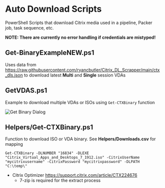 # Auto Download Scripts

PowerShell Scripts that download Citrix media used in a pipeline, Packer job, task sequence, etc.

**NOTE: There are currently no error handling if credentials are mistyped!**

## Get-BinaryExampleNEW.ps1

Uses data from <https://raw.githubusercontent.com/ryancbutler/Citrix_DL_Scrapper/main/ctx_dls.json> to download latest **Multi** and **Single** session VDAs

## GetVDAS.ps1

Example to download multiple VDAs or ISOs using `Get-CTXBinary` function

![Get Binary Dialog](https://github.com/ryancbutler/Citrix/blob/images/images/get-binary.png?raw=true)

## Helpers/Get-CTXBinary.ps1

Function to download ISO or VDA binary.  See **Helpers/Downloads.csv** for mapping

`Get-CTXBinary -DLNUMBER "16834" -DLEXE "Citrix_Virtual_Apps_and_Desktops_7_1912.iso" -CitrixUserName "mycitrixusername" -CitrixPassword "mycitrixpassword" -DLPATH "C:\temp\"`

- Citrix Optimizer <https://support.citrix.com/article/CTX224676>
  - 7-zip is required for the extract process
